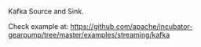 Kafka Source and Sink.

Check example at: https://github.com/apache/incubator-gearpump/tree/master/examples/streaming/kafka
